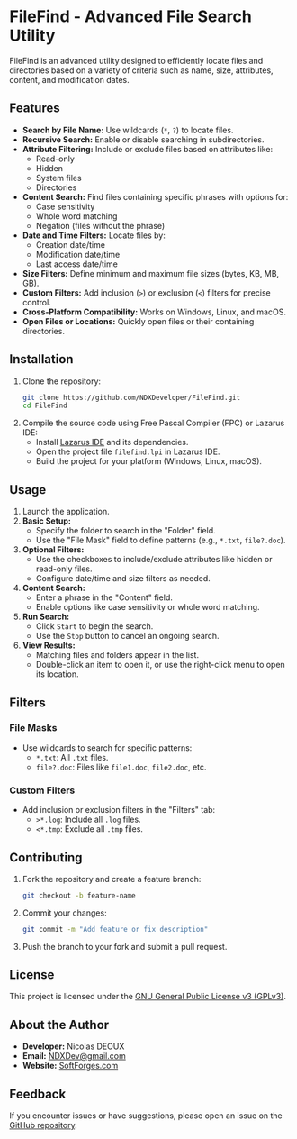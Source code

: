  

# FileFind - Advanced File Search Utility

FileFind is an advanced utility designed to efficiently locate files and directories based on a variety of criteria such as name, size, attributes, content, and modification dates.

## Features
- **Search by File Name:** Use wildcards (`*`, `?`) to locate files.
- **Recursive Search:** Enable or disable searching in subdirectories.
- **Attribute Filtering:** Include or exclude files based on attributes like:
  - Read-only
  - Hidden
  - System files
  - Directories
- **Content Search:** Find files containing specific phrases with options for:
  - Case sensitivity
  - Whole word matching
  - Negation (files without the phrase)
- **Date and Time Filters:** Locate files by:
  - Creation date/time
  - Modification date/time
  - Last access date/time
- **Size Filters:** Define minimum and maximum file sizes (bytes, KB, MB, GB).
- **Custom Filters:** Add inclusion (`>`) or exclusion (`<`) filters for precise control.
- **Cross-Platform Compatibility:** Works on Windows, Linux, and macOS.
- **Open Files or Locations:** Quickly open files or their containing directories.

## Installation
1. Clone the repository:
   ```bash
   git clone https://github.com/NDXDeveloper/FileFind.git
   cd FileFind
   ```
2. Compile the source code using Free Pascal Compiler (FPC) or Lazarus IDE:
   - Install [Lazarus IDE](https://www.lazarus-ide.org/) and its dependencies.
   - Open the project file `filefind.lpi` in Lazarus IDE.
   - Build the project for your platform (Windows, Linux, macOS).

## Usage
1. Launch the application.
2. **Basic Setup:**
   - Specify the folder to search in the "Folder" field.
   - Use the "File Mask" field to define patterns (e.g., `*.txt`, `file?.doc`).
3. **Optional Filters:**
   - Use the checkboxes to include/exclude attributes like hidden or read-only files.
   - Configure date/time and size filters as needed.
4. **Content Search:**
   - Enter a phrase in the "Content" field.
   - Enable options like case sensitivity or whole word matching.
5. **Run Search:**
   - Click `Start` to begin the search.
   - Use the `Stop` button to cancel an ongoing search.
6. **View Results:**
   - Matching files and folders appear in the list.
   - Double-click an item to open it, or use the right-click menu to open its location.

## Filters
### File Masks
- Use wildcards to search for specific patterns:
  - `*.txt`: All `.txt` files.
  - `file?.doc`: Files like `file1.doc`, `file2.doc`, etc.

### Custom Filters
- Add inclusion or exclusion filters in the "Filters" tab:
  - `>*.log`: Include all `.log` files.
  - `<*.tmp`: Exclude all `.tmp` files.

## Contributing
1. Fork the repository and create a feature branch:
   ```bash
   git checkout -b feature-name
   ```
2. Commit your changes:
   ```bash
   git commit -m "Add feature or fix description"
   ```
3. Push the branch to your fork and submit a pull request.

## License
This project is licensed under the [GNU General Public License v3 (GPLv3)](https://www.gnu.org/licenses/gpl-3.0.html).

## About the Author
- **Developer:** Nicolas DEOUX
- **Email:** [NDXDev@gmail.com](mailto:NDXDev@gmail.com)
- **Website:** [SoftForges.com](https://SoftForges.com)

## Feedback
If you encounter issues or have suggestions, please open an issue on the [GitHub repository](https://github.com/NDXDeveloper/FileFind/issues).

